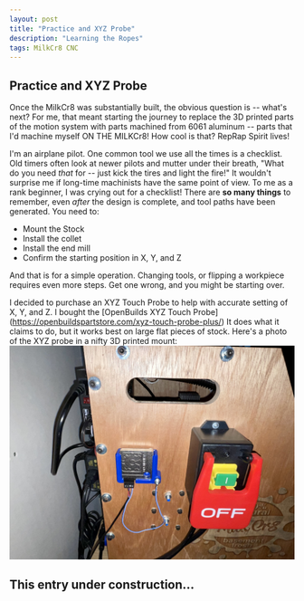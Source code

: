 ```yaml
---
layout: post
title: "Practice and XYZ Probe"
description: "Learning the Ropes"
tags: MilkCr8 CNC
---
```

## Practice and XYZ Probe

Once the MilkCr8 was substantially built, the obvious question is -- what's next?  For me, that meant starting the journey to replace the 3D printed parts of the motion system with parts machined from 6061 aluminum -- parts that I'd machine myself ON THE MILKCr8!  How cool is that?  RepRap Spirit lives!

I'm an airplane pilot. One common tool we use all the times is a checklist.  Old timers often look at newer pilots and mutter under their breath, "What do you need _that_ for -- just kick the tires and light the fire!"  It wouldn't surprise me if long-time machinists have the same point of view.  To me as a rank beginner, I was crying out for a checklist!  There are **so many things** to remember, even _after_ the design is complete, and tool paths have been generated.  You need to:

- Mount the Stock
- Install the collet
- Install the end mill
- Confirm the starting position in X, Y, and Z

And that is for a simple operation.  Changing tools, or flipping a workpiece requires even more steps.  Get one wrong, and you might be starting over.

I decided to purchase an XYZ Touch Probe to help with accurate setting of X, Y, and Z.  I bought the [OpenBuilds XYZ Touch Probe] (https://openbuildspartstore.com/xyz-touch-probe-plus/) It does what it claims to do, but it works best on large flat pieces of stock.  Here's a photo of the XYZ probe in a nifty 3D printed mount: ![XYZ Touch Probe](/assets/images/XYZ_Probe.jpeg)


## This entry under construction...
